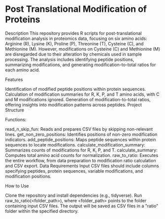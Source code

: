 # Post Translational Modification of Proteins
Description
This repository provides R scripts for post-translational modification analysis in proteomics data, focusing on six amino acids: Arginine (R), Lysine (K), Proline (P), Threonine (T), Cysteine (C), and Methionine (M). However, modifications on Cysteine (C) and Methionine (M) are disregarded due to their alteration by chemicals used in sample processing. The analysis includes identifying peptide positions, summarizing modifications, and generating modification-to-total ratios for each amino acid.

Features

Identification of modified peptide positions within protein sequences.
Calculation of modification summaries for R, K, P, and T amino acids, with C and M modifications ignored.
Generation of modification-to-total ratios, offering insights into modification patterns across peptides.
Project Structure

Functions:

read_n_skip_fun: Reads and prepares CSV files by skipping non-relevant lines.
get_non_zero_positions: Identifies positions of non-zero modification indicators.
add_peptide_positions: Maps peptide sequences within protein sequences to locate modifications.
calculate_modification_summary: Summarizes counts of modifications for R, K, P, and T.
calculate_summary: Computes total amino acid counts for normalization.
raw_to_ratio: Executes the entire workflow, from data preparation to modification ratio calculation and CSV export.
Data Requirements
Input CSV files should include columns specifying peptides, protein sequences, variable modifications, and modification positions.

How to Use

Clone the repository and install dependencies (e.g., tidyverse).
Run raw_to_ratio(<folder_path>), where <folder_path> points to the folder containing input CSV files.
The output will be saved as CSV files in a "ratio" folder within the specified directory.
